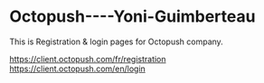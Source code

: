 # Octopush----Yoni-Guimberteau

This is Registration & login pages for Octopush company.

https://client.octopush.com/fr/registration
https://client.octopush.com/en/login
